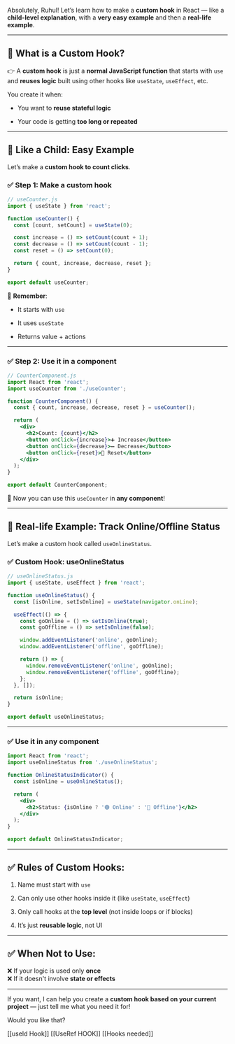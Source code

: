 Absolutely, Ruhul! Let’s learn how to make a **custom hook** in React — like a **child-level explanation**, with a **very easy example** and then a **real-life example**.

---

## 🔹 What is a Custom Hook?

👉 A **custom hook** is just a **normal JavaScript function** that starts with `use` and **reuses logic** built using other hooks like `useState`, `useEffect`, etc.

You create it when:

- You want to **reuse stateful logic**
    
- Your code is getting **too long or repeated**
    

---

## 🧒 Like a Child: Easy Example

Let’s make a **custom hook to count clicks**.

### ✅ Step 1: Make a custom hook

```jsx
// useCounter.js
import { useState } from 'react';

function useCounter() {
  const [count, setCount] = useState(0);

  const increase = () => setCount(count + 1);
  const decrease = () => setCount(count - 1);
  const reset = () => setCount(0);

  return { count, increase, decrease, reset };
}

export default useCounter;
```

📌 **Remember**:

- It starts with `use`
    
- It uses `useState`
    
- Returns value + actions
    

---

### ✅ Step 2: Use it in a component

```jsx
// CounterComponent.js
import React from 'react';
import useCounter from './useCounter';

function CounterComponent() {
  const { count, increase, decrease, reset } = useCounter();

  return (
    <div>
      <h2>Count: {count}</h2>
      <button onClick={increase}>➕ Increase</button>
      <button onClick={decrease}>➖ Decrease</button>
      <button onClick={reset}>🔄 Reset</button>
    </div>
  );
}

export default CounterComponent;
```

🧠 Now you can use this `useCounter` in **any component**!

---

## 🏡 Real-life Example: Track Online/Offline Status

Let’s make a custom hook called `useOnlineStatus`.

### ✅ Custom Hook: useOnlineStatus

```jsx
// useOnlineStatus.js
import { useState, useEffect } from 'react';

function useOnlineStatus() {
  const [isOnline, setIsOnline] = useState(navigator.onLine);

  useEffect(() => {
    const goOnline = () => setIsOnline(true);
    const goOffline = () => setIsOnline(false);

    window.addEventListener('online', goOnline);
    window.addEventListener('offline', goOffline);

    return () => {
      window.removeEventListener('online', goOnline);
      window.removeEventListener('offline', goOffline);
    };
  }, []);

  return isOnline;
}

export default useOnlineStatus;
```

---

### ✅ Use it in any component

```jsx
import React from 'react';
import useOnlineStatus from './useOnlineStatus';

function OnlineStatusIndicator() {
  const isOnline = useOnlineStatus();

  return (
    <div>
      <h2>Status: {isOnline ? '🟢 Online' : '🔴 Offline'}</h2>
    </div>
  );
}

export default OnlineStatusIndicator;
```

---

## ✅ Rules of Custom Hooks:

1. Name must start with `use`
    
2. Can only use other hooks inside it (like `useState`, `useEffect`)
    
3. Only call hooks at the **top level** (not inside loops or if blocks)
    
4. It’s just **reusable logic**, not UI
    

---

## ✅ When Not to Use:

❌ If your logic is used only **once**  
❌ If it doesn't involve **state or effects**

---

If you want, I can help you create a **custom hook based on your current project** — just tell me what you need it for!

Would you like that?

[[useId Hook]]
[[UseRef HOOK]]
[[Hooks needed]]
